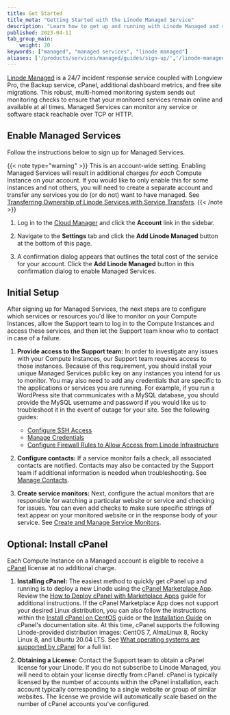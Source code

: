```yaml
---
title: Get Started
title_meta: "Getting Started with the Linode Managed Service"
description: "Learn how to get up and running with Linode Managed and start monitoring your Compute Instances."
published: 2023-04-11
tab_group_main:
    weight: 20
keywords: ["managed", "managed services", "linode managed"]
aliases: ['/products/services/managed/guides/sign-up/','/linode-managed/','/uptime/linode-managed/','/platform/linode-managed-classic-manager/','/platform/linode-managed/','/guides/linode-managed/']
---
```


[Linode Managed](https://www.linode.com/products/managed/) is a 24/7 incident response service coupled with Longview Pro, the Backup service, cPanel, additional dashboard metrics, and free site migrations. This robust, multi-homed monitoring system sends out monitoring checks to ensure that your monitored services remain online and available at all times. Managed Services can monitor any service or software stack reachable over TCP or HTTP.

## Enable Managed Services

Follow the instructions below to sign up for Managed Services.

{{< note type="warning" >}}
This is an account-wide setting. Enabling Managed Services will result in additional charges *for each* Compute Instance on your account. If you would like to only enable this for some instances and not others, you will need to create a separate account and transfer any services you do (or do not) want to have managed. See [Transferring Ownership of Linode Services with Service Transfers](/docs/products/platform/accounts/guides/service-transfers/).
{{< /note >}}

1. Log in to the [Cloud Manager](https://cloud.linode.com) and click the **Account** link in the sidebar.

1. Navigate to the **Settings** tab and click the **Add Linode Managed** button at the bottom of this page.

1. A confirmation dialog appears that outlines the total cost of the service for your account. Click the **Add Linode Managed** button in this confirmation dialog to enable Managed Services.

## Initial Setup

After signing up for Managed Services, the next steps are to configure which services or resources you'd like to monitor on your Compute Instances, allow the Support team to log in to the Compute Instances and access these services, and then let the Support team know who to contact in case of a failure.

1. **Provide access to the Support team:** In order to investigate any issues with your Compute Instances, our Support team requires access to those instances. Because of this requirement, you should install your unique Managed Services public key on any instances you intend for us to monitor. You may also need to add any credentials that are specific to the applications or services you are running. For example, if you run a WordPress site that communicates with a MySQL database, you should provide the MySQL username and password if you would like us to troubleshoot it in the event of outage for your site. See the following guides:

    - [Configure SSH Access](/docs/products/services/managed/guides/ssh-access/)
    - [Manage Credentials](/docs/products/services/managed/guides/credentials/)
    - [Configure Firewall Rules to Allow Access from Linode Infrastructure](/docs/products/services/managed/guides/allow-access-from-linode-infrastructure/)

1. **Configure contacts:** If a service monitor fails a check, all associated contacts are notified. Contacts may also be contacted by the Support team if additional information is needed when troubleshooting. See [Manage Contacts](/docs/products/services/managed/guides/contacts/).

1. **Create service monitors:** Next, configure the actual monitors that are responsible for watching a particular website or service and checking for issues. You can even add checks to make sure specific strings of text appear on your monitored website or in the response body of your service. See [Create and Manage Service Monitors](/docs/products/services/managed/guides/service-monitors/).

## Optional: Install cPanel

Each Compute Instance on a Managed account is eligible to receive a [cPanel](https://cpanel.net/) license at no additional charge.

1. **Installing cPanel:** The easiest method to quickly get cPanel up and running is to deploy a new Linode using the [cPanel Marketplace App](https://www.linode.com/marketplace/apps/cpanel/cpanel/). Review the [How to Deploy cPanel with Marketplace Apps](/docs/products/tools/marketplace/guides/cpanel/) guide for additional instructions. If the cPanel Marketplace App does not support your desired Linux distribution, you can also follow the instructions within the [Install cPanel on CentOS](/docs/guides/install-cpanel-on-centos/) guide or the [Installation Guide](https://docs.cpanel.net/installation-guide/) on cPanel's documentation site. At this time, cPanel supports the following Linode-provided distribution images: CentOS 7, AlmaLinux 8, Rocky Linux 8, and Ubuntu 20.04 LTS. See [What operating systems are supported by cPanel](https://support.cpanel.net/hc/en-us/articles/1500001216582-What-operating-systems-are-supported-by-cPanel-) for a full list.

1. **Obtaining a License:** Contact the Support team to obtain a cPanel license for your Linode. If you do not subscribe to Linode Managed, you will need to obtain your license directly from cPanel. cPanel is typically licensed by the number of accounts within the cPanel installation, each account typically corresponding to a single website or group of similar websites. The license we provide will automatically scale based on the number of cPanel accounts you've configured.